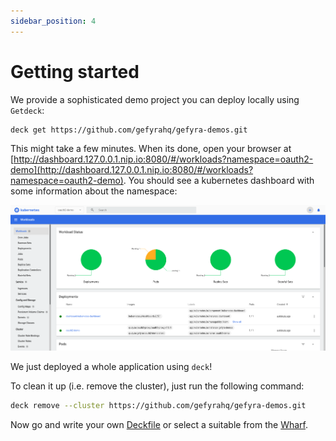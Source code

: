 ```yaml
---
sidebar_position: 4
---
```


# Getting started
We provide a sophisticated demo project you can deploy locally using `Getdeck`:

```bash
deck get https://github.com/gefyrahq/gefyra-demos.git
```

This might take a few minutes. When its done, open your browser at
[http://dashboard.127.0.0.1.nip.io:8080/#/workloads?namespace=oauth2-demo](http://dashboard.127.0.0.1.nip.io:8080/#/workloads?namespace=oauth2-demo).
You should see a kubernetes dashboard with some information about the namespace:

![Kubernetes Dashboard](/img/kubernetes_dashboard.png)

We just deployed a whole application using `deck`!

To clean it up (i.e. remove the cluster), just run the following command:

```bash
deck remove --cluster https://github.com/gefyrahq/gefyra-demos.git
```

Now go and write your own [Deckfile](/docs/deckfile/specs) or select a suitable from the [Wharf](/docs/deckfile/wharf).
